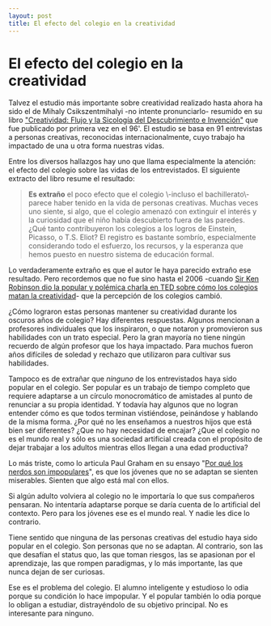 ```yaml
---
layout: post
title: El efecto del colegio en la creatividad
---
```


# El efecto del colegio en la creatividad

Talvez el estudio más importante sobre creatividad realizado hasta ahora ha sido el de Mihaly Csikszentmihalyi \-no intente pronunciarlo\- resumido en su libro ["Creatividad: Flujo y la Sicología del Descubrimiento e Invención"](http://www.amazon.com/Creativity-Psychology-Discovery-Invention-ebook/dp/B000TG1X9C/ref=tmm_kin_title_0?ie=UTF8&qid=1371227982&sr=8-1) que fue publicado por primera vez en el 96'. El estudio se basa en 91 entrevistas a personas creativas, reconocidas internacionalmente, cuyo trabajo ha impactado de una u otra forma nuestras vidas. 

Entre los diversos hallazgos hay uno que llama especialmente la atención: el efecto del colegio sobre las vidas de los entrevistados. El siguiente extracto del libro resume el resultado:

<blockquote><strong>Es extraño</strong> el poco efecto que el colegio \-incluso el bachillerato\- parece haber tenido en la vida de personas creativas. Muchas veces uno siente, si algo, que el colegio amenazó con extinguir el interés y la curiosidad que el niño había descubierto fuera de las paredes. ¿Qué tanto contribuyeron los colegios a los logros de Einstein, Picasso, o T.S. Eliot? El registro es bastante sombrío, especialmente considerando todo el esfuerzo, los recursos, y la esperanza que hemos puesto en nuestro sistema de educación formal.</blockquote>

Lo verdaderamente extraño es que el autor le haya parecido extraño ese resultado. Pero recordemos que no fue sino hasta el 2006 \-cuando [Sir Ken Robinson dio la popular y polémica charla en TED sobre cómo los colegios matan la creatividad](http://www.ted.com/talks/ken_robinson_says_schools_kill_creativity.html)\- que la percepción de los colegios cambió.

¿Cómo lograron estas personas mantener su creatividad durante los oscuros años de colegio? Hay diferentes respuestas. Algunos mencionan a profesores individuales que los inspiraron, o que notaron y promovieron sus habilidades con un trato especial. Pero la gran mayoría no tiene ningún recuerdo de algún profesor que los haya impactado. Para muchos fueron años difíciles de soledad y rechazo que utilizaron para cultivar sus habilidades.

Tampoco es de extrañar que *ninguno* de los entrevistados haya sido popular en el colegio. Ser popular es un trabajo de tiempo completo que requiere adaptarse a un círculo monocromático de amistades al punto de renunciar a su propia identidad. Y todavía hay algunos que no logran entender cómo es que todos terminan vistiéndose, peinándose y hablando de la misma forma. ¿Por qué no les enseñamos a nuestros hijos que está bien ser diferentes? ¿Que no hay necesidad de encajar? ¿Que el colegio no es el mundo real y sólo es una sociedad artificial creada con el propósito de dejar trabajar a los adultos mientras ellos llegan a una edad productiva?

Lo más triste, como lo articula Paul Graham en su ensayo "[Por qué los nerdos son impopulares](http://www.paulgraham.com/nerds.html)", es que los jóvenes que no se adaptan se sienten miserables. Sienten que algo está mal con ellos. 

Si algún adulto volviera al colegio no le importaría lo que sus compañeros pensaran. No intentaría adaptarse porque se daría cuenta de lo artificial del contexto. Pero para los jóvenes ese es el mundo real. Y nadie les dice lo contrario.

Tiene sentido que ninguna de las personas creativas del estudio haya sido popular en el colegio. Son personas que no se adaptan. Al contrario, son las que desafían el status quo, las que toman riesgos, las se apasionan por el aprendizaje, las que rompen paradigmas, y lo más importante, las que nunca dejan de ser curiosas.

Ese es el problema del colegio. El alumno inteligente y estudioso lo odia porque su condición lo hace impopular. Y el popular también lo odia porque lo obligan a estudiar, distrayéndolo de su objetivo principal. No es interesante para ninguno.